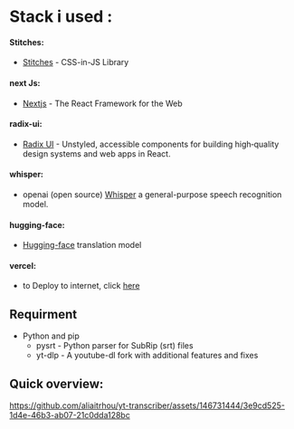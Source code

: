 # Stack i used :
  #### Stitches:
  - [Stitches](https://stitches.dev/) - CSS-in-JS Library
  #### next Js:
  - [Nextjs](https://nextjs.org/) - The React Framework for the Web
  #### radix-ui:
  - [Radix UI](https://www.radix-ui.com/) - Unstyled, accessible components for building high‑quality design systems and web apps in React.
  #### whisper:
  - openai (open source) [Whisper](https://github.com/openai/whisper) a general-purpose speech recognition model.
  #### hugging-face:
  - [Hugging-face](https://huggingface.co/) translation model
  #### vercel:
  - to Deploy to internet, click [here](https://yt-amber-ten.vercel.app/)
## Requirment
  - Python and pip
    - pysrt - Python parser for SubRip (srt) files
    - yt-dlp - A youtube-dl fork with additional features and fixes
## Quick overview:





https://github.com/aliaitrhou/yt-transcriber/assets/146731444/3e9cd525-1d4e-46b3-ab07-21c0dda128bc

